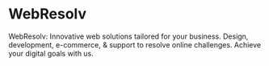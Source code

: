 # WebResolv
WebResolv: Innovative web solutions tailored for your business. Design, development, e-commerce, &amp; support to resolve online challenges. Achieve your digital goals with us.
